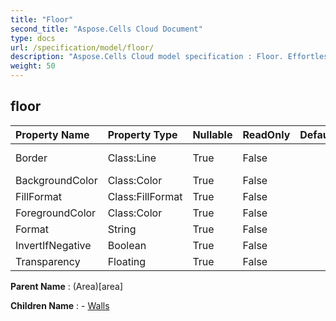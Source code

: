 ```yaml
---
title: "Floor"
second_title: "Aspose.Cells Cloud Document"
type: docs
url: /specification/model/floor/
description: "Aspose.Cells Cloud model specification : Floor. Effortlessly handle Excel and other spreadsheet documents with features like opening, generating, editing, splitting, merging, comparing, and converting."
weight: 50
---
```


## **floor**

 

| Property Name | Property Type | Nullable |  ReadOnly | DefaultValue | Description | 
| :- | :- | :- |:- |  :- | :- |
| Border | Class:Line | True |  False |  | Gets or sets the border . |  
| BackgroundColor | Class:Color | True |  False |  |  |  
| FillFormat | Class:FillFormat | True |  False |  |  |  
| ForegroundColor | Class:Color | True |  False |  |  |  
| Format | String | True |  False |  |  |  
| InvertIfNegative | Boolean | True |  False |  |  |  
| Transparency | Floating | True |  False |  |  |  

**Parent Name** : (Area)[area]

**Children Name** : 
	-  [Walls](walls) 
